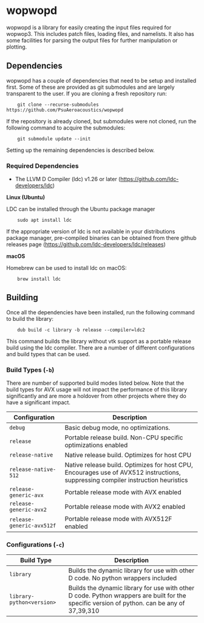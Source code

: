 # wopwopd

wopwopd is a library for easily creating the input files required for wopwop3. This includes patch files, loading files, and namelists. It also has some facilities for parsing the output files for further manipulation or plotting.

## Dependencies

wopwopd has a couple of dependencies that need to be setup and installed first. Some of these are provided as git submodules and are largely transparent to the user. If you are cloning a fresh repository run:

```
	git clone --recurse-submodules https://github.com/PsuAeroacoustics/wopwopd
```

If the repository is already cloned, but submodules were not cloned, run the following command to acquire the submodules:

```
	git submodule update --init
```

Setting up the remaining dependencies is described below.

### Required Dependencies

- The LLVM D Compiler (ldc) v1.26 or later (https://github.com/ldc-developers/ldc)

**Linux (Ubuntu)**

LDC can be installed through the Ubuntu package manager 

```
	sudo apt install ldc
```

If the appropriate version of ldc is not available in your distributions package manager, pre-compiled binaries can be obtained from there github releases page (https://github.com/ldc-developers/ldc/releases)

**macOS**

Homebrew can be used to install ldc on macOS:

```
	brew install ldc
```

## Building


Once all the dependencies have been installed, run the following command to build the library:
```
	dub build -c library -b release --compiler=ldc2
```

This command builds the library without vtk support as a portable release build using the ldc compiler. There are a number of different configurations and build types that can be used.

### Build Types (`-b`)

There are number of supported build modes listed below. Note that the build types for AVX usage will not impact the performance of this library significantly and are more a holdover from other projects where they do have a significant impact.

| Configuration                      | Description                                    |
|------------------------------------|------------------------------------------------|
| `debug`                              | Basic debug mode, no optimizations.            |
| `release`                            | Portable release build. Non-CPU specific optimizations enabled |
| `release-native`                     | Native release build. Optimizes for host CPU   |
| `release-native-512`                 | Native release build. Optimizes for host CPU, Encourages use of AVX512 instructions, suppressing compiler instruction heuristics |
| `release-generic-avx`                | Portable release mode with AVX enabled         |
| `release-generic-avx2`               | Portable release mode with AVX2 enabled        |
| `release-generic-avx512f`            | Portable release mode with AVX512F enabled     |

### Configurations (`-c`)

| Build Type                    | Description                                                                 |
|-------------------------------|-----------------------------------------------------------------------------|
| `library`                       | Builds the dynamic library for use with other D code. No python wrappers included |
| `library-python<version>`       | Builds the dynamic library for use with other D code. Python wrappers are built for the specific version of python. <version> can be any of 37,39,310 |

